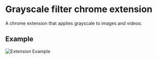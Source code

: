 # Grayscale filter chrome extension

A chrome extension that applies grayscale to images and videos.

## Example

![Extension Example]('./assets/gif/example.gif')